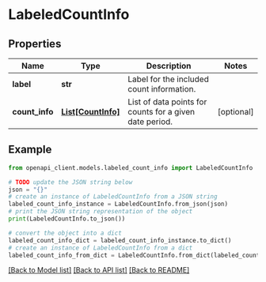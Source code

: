 # LabeledCountInfo


## Properties

Name | Type | Description | Notes
------------ | ------------- | ------------- | -------------
**label** | **str** | Label for the included count information. | 
**count_info** | [**List[CountInfo]**](CountInfo.md) | List of data points for counts for a given date period. | [optional] 

## Example

```python
from openapi_client.models.labeled_count_info import LabeledCountInfo

# TODO update the JSON string below
json = "{}"
# create an instance of LabeledCountInfo from a JSON string
labeled_count_info_instance = LabeledCountInfo.from_json(json)
# print the JSON string representation of the object
print(LabeledCountInfo.to_json())

# convert the object into a dict
labeled_count_info_dict = labeled_count_info_instance.to_dict()
# create an instance of LabeledCountInfo from a dict
labeled_count_info_from_dict = LabeledCountInfo.from_dict(labeled_count_info_dict)
```
[[Back to Model list]](../README.md#documentation-for-models) [[Back to API list]](../README.md#documentation-for-api-endpoints) [[Back to README]](../README.md)


